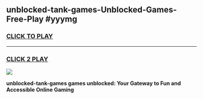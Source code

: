 
## unblocked-tank-games-Unblocked-Games-Free-Play #yyymg
<h3>
<a href="https://us.freeplayer.one?title=unblocked-tank-games&ref=9M">CLICK TO PLAY</a></h3>
<hr>

<h3>
<a href="https://us.freeplayer.one?title=unblocked-tank-games&ref=9M">CLICK 2 PLAY</a>
  
</h3>

<a href="https://us.freeplayer.one?title=unblocked-tank-games&ref=9M"><img src="https://clearcache.store/games.png"></a>


**unblocked-tank-games games unblocked: Your Gateway to Fun and Accessible Online Gaming**
